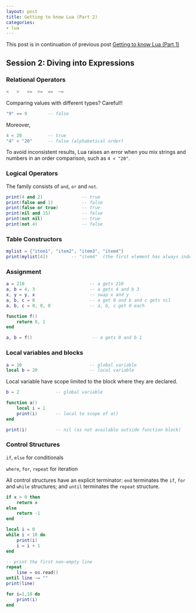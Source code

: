 ```yaml
---
layout: post
title: Getting to know Lua (Part 2)
categories:
- lua
---
```


This post is in continuation of previous post [Getting to know Lua (Part 1)](/lua/2018/01/20/getting-to-know-lua-1)

## Session 2: Diving into Expressions

### Relational Operators

```lua
<   >   <=  >=  ==  ~=
```

Comparing values with different types? Careful!! 
```lua
"9" == 9        -- false
```
Moreover, 
```lua
4 < 20          -- true
"4" < "20"      -- false (alphabetical order) 
```
To avoid inconsistent results, Lua raises an error when you mix strings and numbers in an order comparison, such as `4 < "20"`.

### Logical Operators

The family consists of `and`, `or` and `not`.

```lua
print(4 and 2)               -- true
print(false and 1)           -- false
print(false or true)         -- true
print(nil and 15)            -- false
print(not nil)               -- true
print(not 4)                 -- false
```

### Table Constructors

```lua
mylist = {"item1", "item2", "item3", "item4"}
print(mylist[4])         -- "item4"  (the first element has always index 1, not 0)
```

### Assignment

```lua
a = 210                         -- a gets 210
a, b = 4, 3                     -- a gets 4 and b 3
x, y = y, x                     -- swap x and y
a, b, c = 0                     -- a get 0 and b and c gets nil
a, b, c = 0, 0, 0               -- a, b, c get 0 each

function f()
    return 0, 1
end

a, b = f()                       -- a gets 0 and b 1 
```

### Local variables and blocks

```lua
a = 10                          -- global variable
local b = 20                    -- local variable
```

Local variable have scope limited to the block where they are declared.

```lua
b = 2              -- global variable

function a()
    local i = 1
    print(i)       -- local to scope of a()
end

print(i)           -- nil (as not available outside function block)
```

### Control Structures

`if`, `else` for conditionals

`where`, `for`, `repeat` for iteration

All control structures have an explicit terminator: `end` terminates the `if`, `for` and `while` structures; and `until` terminates the `repeat` structure.

```lua
if x > 0 then
    return x
else
    return -1
end
```

```lua
local i = 0
while i < 10 do
    print(i)
    i = i + 1
end
```

```lua
-- print the first non-empty line
repeat
    line = os.read()
until line ~= ""
print(line)
```

```lua
for i=1,10 do 
    print(i)
end
```
